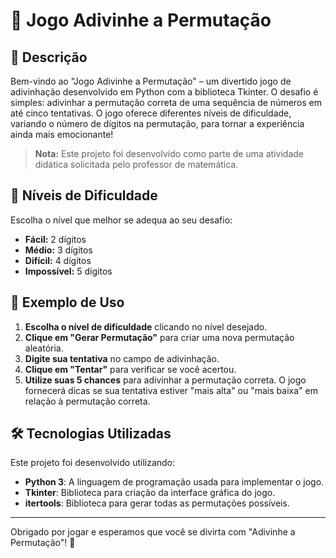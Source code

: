 # 🎲 Jogo Adivinhe a Permutação

## 📝 Descrição
Bem-vindo ao "Jogo Adivinhe a Permutação" – um divertido jogo de adivinhação desenvolvido em Python com a biblioteca Tkinter. O desafio é simples: adivinhar a permutação correta de uma sequência de números em até cinco tentativas. O jogo oferece diferentes níveis de dificuldade, variando o número de dígitos na permutação, para tornar a experiência ainda mais emocionante!

> **Nota:** Este projeto foi desenvolvido como parte de uma atividade didática solicitada pelo professor de matemática. 

## 🎯 Níveis de Dificuldade
Escolha o nível que melhor se adequa ao seu desafio:
- **Fácil:** 2 dígitos
- **Médio:** 3 dígitos
- **Difícil:** 4 dígitos
- **Impossível:** 5 dígitos

## 🚀 Exemplo de Uso
1. **Escolha o nível de dificuldade** clicando no nível desejado.
2. **Clique em "Gerar Permutação"** para criar uma nova permutação aleatória.
3. **Digite sua tentativa** no campo de adivinhação.
4. **Clique em "Tentar"** para verificar se você acertou.
5. **Utilize suas 5 chances** para adivinhar a permutação correta. O jogo fornecerá dicas se sua tentativa estiver "mais alta" ou "mais baixa" em relação à permutação correta.

## 🛠️ Tecnologias Utilizadas
Este projeto foi desenvolvido utilizando:
- **Python 3**: A linguagem de programação usada para implementar o jogo.
- **Tkinter**: Biblioteca para criação da interface gráfica do jogo.
- **itertools**: Biblioteca para gerar todas as permutações possíveis.

---

Obrigado por jogar e esperamos que você se divirta com "Adivinhe a Permutação"! 🎉